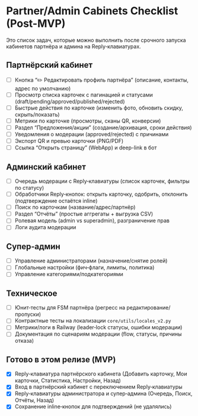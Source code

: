 # Partner/Admin Cabinets Checklist (Post-MVP)

Это список задач, которые можно выполнить после срочного запуска кабинетов партнёра и админа на Reply‑клавиатурах.

## Партнёрский кабинет
- [ ] Кнопка “✏️ Редактировать профиль партнёра” (описание, контакты, адрес по умолчанию)
- [ ] Просмотр списка карточек с пагинацией и статусами (draft/pending/approved/published/rejected)
- [ ] Быстрые действия по карточке (изменить фото, обновить скидку, скрыть/показать)
- [ ] Метрики по карточке (просмотры, сканы QR, конверсии)
- [ ] Раздел “Предложения/акции” (создание/архивация, сроки действия)
- [ ] Уведомления о модерации (approved/rejected) с причинами
- [ ] Экспорт QR и превью карточки (PNG/PDF)
- [ ] Ссылка “Открыть страницу” (WebApp) и deep-link в бот

## Админский кабинет
- [ ] Очередь модерации с Reply‑клавиатуры (список карточек, фильтры по статусу)
- [ ] Обработчики Reply‑кнопок: открыть карточку, одобрить, отклонить (подтверждение остаётся inline)
- [ ] Поиск по карточкам (название/адрес/партнёр)
- [ ] Раздел “Отчёты” (простые аггрегаты + выгрузка CSV)
- [ ] Ролевая модель (admin vs superadmin), разграничение прав
- [ ] Логи аудита модерации

## Супер‑админ
- [ ] Управление администраторами (назначение/снятие ролей)
- [ ] Глобальные настройки (фич‑флаги, лимиты, политика)
- [ ] Управление категориями/подкатегориями

## Техническое
- [ ] Юнит‑тесты для FSM партнёра (регресс на редактирование/пропуски)
- [ ] Контрактные тесты на локализации `core/utils/locales_v2.py`
- [ ] Метрики/логи в Railway (leader‑lock статусы, ошибки модерации)
- [ ] Документация по сценариям модерации (flow, статусы, причины отказа)

## Готово в этом релизе (MVP)
- [x] Reply‑клавиатура партнёрского кабинета (Добавить карточку, Мои карточки, Статистика, Настройки, Назад)
- [x] Вход в партнёрский кабинет с переключением Reply‑клавиатуры
- [x] Reply‑клавиатуры администратора и супер‑админа (Очередь, Поиск, Отчёты, Назад)
- [x] Сохранение inline‑кнопок для подтверждений (не удалялись)
